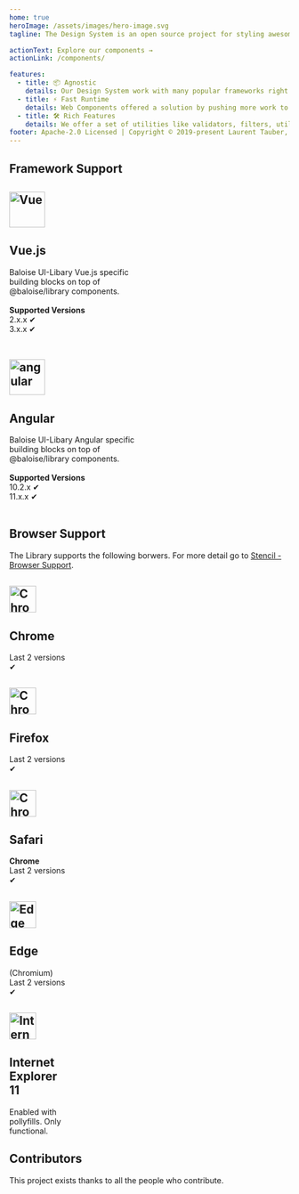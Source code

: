 ```yaml
---
home: true
heroImage: /assets/images/hero-image.svg
tagline: The Design System is an open source project for styling awesome web applications that follow the Baloise corporate style guide.

actionText: Explore our components →
actionLink: /components/

features:
  - title: 📦 Agnostic
    details: Our Design System work with many popular frameworks right out of the box.
  - title: ⚡️ Fast Runtime
    details: Web Components offered a solution by pushing more work to the browser for better performance.
  - title: 🛠️ Rich Features
    details: We offer a set of utilities like validators, filters, util functions and testing helpers.
footer: Apache-2.0 Licensed | Copyright © 2019-present Laurent Tauber, Gery Hirschfeld & Contributors
---
```


## Framework Support

<div class="features" style="border: none; margin-top: 0; padding-top: 0;">
  <div class="feature" style="flex-basis: 50%; max-width: 50%;">
    <h2><img style="width: 64px;" src="https://vuejs.org/images/logo.png" data-origin="https://vuejs.org/images/logo.png" alt="Vue"></h2>
    <h2>Vue.js</h2>
    <p>Baloise UI-Libary Vue.js specific building blocks on top of @baloise/library components.<br><br>
      <strong>Supported Versions</strong><br>
      2.x.x ✔<br>
      3.x.x ✔<br><br>
    </p>
  </div>
   <div class="feature" style="flex-basis: 50%; max-width: 50%;">
    <h2><img style="width: 64px;" src="https://angular.io/assets/images/logos/angular/angular.svg" data-origin="https://angular.io/assets/images/logos/angular/angular.svg" alt="angular"></h2>
    <h2>Angular</h2>
    <p>Baloise UI-Libary Angular specific building blocks on top of @baloise/library components.<br><br>
      <strong>Supported Versions</strong><br> 
      10.2.x ✔<br>
      11.x.x ✔<br><br>
    </p>
  </div>
</div>

## Browser Support

The Library supports the following borwers. For more detail go to [Stencil - Browser Support](https://stenciljs.com/docs/browser-support).

<div class="features" style="border: none; margin-top: 0; padding-top: 0;">
  <div class="feature" style="flex-basis: 20%; max-width: 20%;">
    <h2><img style="width: 48px;" src="https://raw.githubusercontent.com/alrra/browser-logos/master/src/chrome/chrome_48x48.png"  alt="Chrome"></h2>
    <h2>Chrome</h2><p>Last 2 versions ✔</p>
  </div>
  <div class="feature" style="flex-basis: 20%; max-width: 20%;">
    <h2><img style="width: 48px;" src="https://raw.githubusercontent.com/alrra/browser-logos/master/src/firefox/firefox_48x48.png"  alt="Chrome"></h2>
    <h2>Firefox</h2><p>Last 2 versions ✔</p>
  </div>
  <div class="feature" style="flex-basis: 20%; max-width: 20%;">
    <h2><img style="width: 48px;" src="https://raw.githubusercontent.com/alrra/browser-logos/master/src/safari/safari_48x48.png"  alt="Chrome"></h2>
    <h2>Safari</h2><p><strong>Chrome</strong><br/>Last 2 versions ✔</p>
  </div>
  <div class="feature" style="flex-basis: 20%; max-width: 20%;">
    <h2><img style="width: 48px;" src="https://raw.githubusercontent.com/alrra/browser-logos/master/src/edge/edge_48x48.png"  alt="Edge"></h2>
    <h2>Edge</h2><p>(Chromium)<br/>Last 2 versions ✔</p>
  </div>
  <div class="feature" style="flex-basis: 20%; max-width: 20%;">
    <h2><img style="width: 48px;" src="https://raw.githubusercontent.com/alrra/browser-logos/main/src/archive/internet-explorer_9-11/internet-explorer_9-11_48x48.png"  alt="Internet Explorer 11"></h2>
    <h2>Internet Explorer 11</h2><p>Enabled with pollyfills. Only functional.</p>
  </div>
</div>

## Contributors

This project exists thanks to all the people who contribute.

<docs-contributors></docs-contributors>
